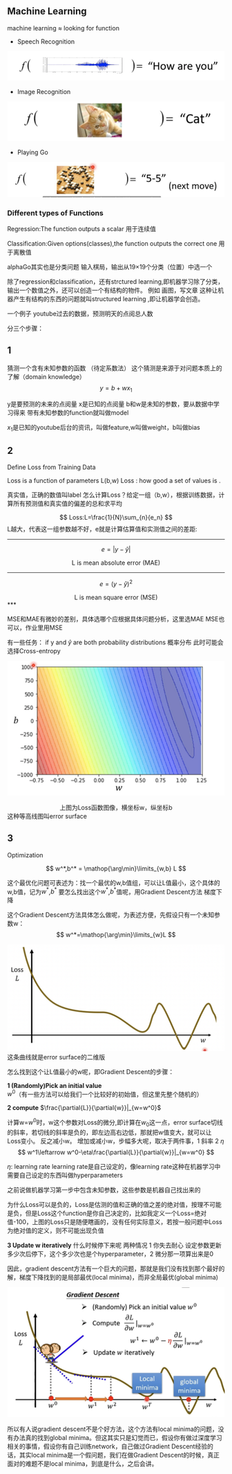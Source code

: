 ## Machine Learning

machine learning ≈ looking for function

* Speech Recognition

![Screen Shot 2021-12-20 at 2.11.16 PM](https://raw.githubusercontent.com/lunnche/picgo-image/main/Screen%20Shot%202021-12-20%20at%202.11.16%20PM.png)

* Image Recognition

![Screen Shot 2021-12-20 at 2.11.42 PM](https://raw.githubusercontent.com/lunnche/picgo-image/main/Screen%20Shot%202021-12-20%20at%202.11.42%20PM.png)

* Playing Go

![Screen Shot 2021-12-20 at 2.12.08 PM](https://raw.githubusercontent.com/lunnche/picgo-image/main/Screen%20Shot%202021-12-20%20at%202.12.08%20PM.png)

### Different types of Functions
Regression:The function outputs a scalar 用于连续值   

Classification:Given options(classes),the function outputs the correct one 用于离散值  

alphaGo其实也是分类问题 输入棋局，输出从19×19个分类（位置）中选一个

除了regression和classification，还有strctured learning,即机器学习除了分类，输出一个数值之外，还可以创造一个有结构的物件。
例如 画图，写文章 这种让机器产生有结构的东西的问题就叫structured learning
,即让机器学会创造。

一个例子 youtube过去的数据，预测明天的点阅总人数  

分三个步骤：

## 1
猜测一个含有未知参数的函数 （待定系数法） 这个猜测是来源于对问题本质上的了解（domain knowledge）  
$$
    y=b+wx_1
$$

y是要预测的未来的点阅量    x是已知的点阅量
    b和w是未知的参数，要从数据中学习得来
带有未知参数的function就叫做model

$x_1$是已知的youtube后台的资讯，叫做feature,w叫做weight，b叫做bias

## 2 
Define Loss from Training Data

Loss is a function of parameters  L(b,w)
Loss : how good a set of values is .

真实值，正确的数值叫label   怎么计算Loss？给定一组（b,w），根据训练数据，计算所有预测值和真实值的偏差的总和求平均

$$
Loss:L=\frac{1}{N}\sum_{n}{e_n}
$$
L越大，代表这一组参数越不好，e就是计算估算值和实测值之间的差距:  

***

$$
e=\left|y-\widehat{y}\right|        
$$
<center>L is mean absolute error (MAE)</center>  

***

$$
e=(y-\widehat{y})^2
$$
<center>L is mean square error (MSE)</center>
***

MSE和MAE有微妙的差别，具体选哪个应根据具体问题分析，这里选MAE
MSE也可以，作业里用MSE


有一些任务：
if y and $\widehat{y}$ are both probability distributions 概率分布
此时可能会选择Cross-entropy

![Screen Shot 2021-12-24 at 9.10.01 AM](https://raw.githubusercontent.com/lunnche/picgo-image/main/Screen%20Shot%202021-12-24%20at%209.10.01%20AM.png)
<center>上图为Loss函数图像，横坐标w，纵坐标b</center>
这种等高线图叫error surface

## 3
Optimization  

$$
w^*,b^* = \mathop{\arg\min}\limits_{w,b} L
$$

这个最优化问题可表述为：找一个最优的w,b值组，可以让L值最小，这个具体的w,b值，记为$w^*$,$b^*$
要怎么找出这个$w^*$,$b^*$值呢，用Gradient Descent方法 梯度下降

这个Gradient Descent方法具体怎么做呢，为表述方便，先假设只有一个未知参数w：
$$
w^*=\mathop{\arg\min}\limits_{w}L
$$

![Screen Shot 2021-12-26 at 6.03.42 PM](https://raw.githubusercontent.com/lunnche/picgo-image/main/Screen%20Shot%202021-12-26%20at%206.03.42%20PM.png)
这条曲线就是error surface的二维版


怎么找到这个让L值最小的w呢，即Gradient Descent的步骤：

**1 (Randomly)Pick an initial value**  
   $w^0$（有一些方法可以给我们一个比较好的初始值，但这里先整个随机的）

**2 compute**
   $\frac{\partial{L}}{\partial{w}}|_{w=w^0}$   

   计算w=$w^0$时，w这个参数对Loss的微分,即计算在$w_0$这一点，error surface切线的斜率，若切线的斜率是负的，即左边高右边低，那就把w值变大，就可以让Loss变小。
    反之减小w。
    增加或减小w，步幅多大呢，取决于两件事，1 斜率 2 $\eta$
    $$
    w^1\leftarrow w^0-\eta\frac{\partial{L}}{\partial{w}}|_{w=w^0}
    $$

$\eta$: learning rate
learning rate是自己设定的，像learning rate这种在机器学习中需要自己设定的东西叫做hyperparameters

之前说做机器学习第一步中包含未知参数，这些参数是机器自己找出来的  

为什么Loss可以是负的，Loss是估测的值和正确的值之差的绝对值，按理不可能是负，但是Loss这个function是你自己决定的，比如我定义一个Loss=绝对值-100，上图的Loss只是随便瞎画的，没有任何实际意义，若按一般问题中Loss为绝对值的定义，则不可能出现负值  

**3 Update w iteratively** 什么时候停下来呢 两种情况 1 你失去耐心 设定参数更新多少次后停下，这个多少次也是个hyperparameter，2 微分那一项算出来是0

因此，gradient descent方法有一个巨大的问题，那就是我们没有找到那个最好的解，梯度下降找到的是局部最优(local minima)，而非全局最优(global minima)

![Screen Shot 2021-12-26 at 6.24.01 PM](https://raw.githubusercontent.com/lunnche/picgo-image/main/Screen%20Shot%202021-12-26%20at%206.24.01%20PM.png)

所以有人说gradient descent不是个好方法，这个方法有local minima的问题，没有办法真的找到global minima。但这其实只是幻觉而已，假设你有做过深度学习相关的事情，假设你有自己训练network，自己做过Gradient Descent经验的话，其实local minima是一个假问题，我们在做Gradient Descent的时候，真正面对的难题不是local minima，到底是什么，之后会讲。
